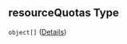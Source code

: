 ## resourceQuotas Type

`object[]` ([Details](btpsa-usecase-properties-services-items-allof-1-then-allof-29-then-allof-2-then-properties-parameters-properties-resourcequotas-items.md))
